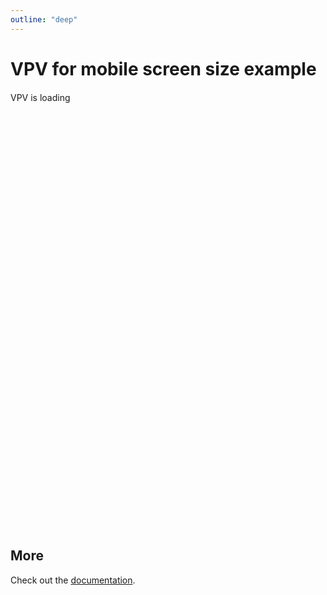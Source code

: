 ```yaml
---
outline: "deep"
---
```


# VPV for mobile screen size example

<script setup lang="ts">
  import { ref } from 'vue'
  import { useData, defineClientComponent } from 'vitepress'
  import PdfViewerLicense from './components/PdfViewerLicense.vue'
  
  const clientCompRef = ref()
  const VPdfViewer = defineClientComponent(
    () => {
      return import('@vue-pdf-viewer/viewer').then(({ VPdfViewer }) => VPdfViewer)
    }, [{ ref: clientCompRef }], () => console.log('DONE')
  )
  const { isDark } = useData()
</script>
<PdfViewerLicense>
  <div class="pdf-viewer-wrapper">
    <p v-if="!clientCompRef">VPV is loading</p>
    <VPdfViewer
      src="https://raw.githubusercontent.com/mozilla/pdf.js/ba2edeae/web/compressed.tracemonkey-pldi-09.pdf"
      v-model:dark-mode="isDark" 
    />
  </div>
</PdfViewerLicense>

<style scoped>
  .pdf-viewer-wrapper {
    width: 100%;
    height: 700px;
    margin: 20px auto;
  }
</style>

## More

Check out the [documentation](https://docs.vue-pdf-viewer.dev).
